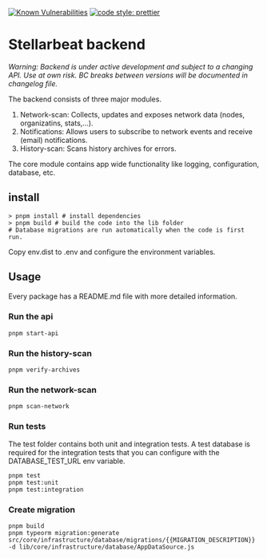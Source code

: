 [![Known Vulnerabilities](https://snyk.io/test/github/stellarbeat/js-stellarbeat-backend/badge.svg)](https://snyk.io/test/github/stellarbeat/js-stellarbeat-backend)
[![code style: prettier](https://img.shields.io/badge/code_style-prettier-ff69b4.svg?style=flat-square)](https://github.com/prettier/prettier)

# Stellarbeat backend

_Warning: Backend is under active development and subject to a changing API. Use
at own risk. BC breaks between versions will be documented in changelog file._

The backend consists of three major modules.

1. Network-scan: Collects, updates and exposes network data (nodes,
   organizatins, stats,...).
2. Notifications: Allows users to subscribe to network events and receive
   (email) notifications.
3. History-scan: Scans history archives for errors.

The core module contains app wide functionality like logging, configuration,
database, etc.

## install

```
> pnpm install # install dependencies
> pnpm build # build the code into the lib folder
# Database migrations are run automatically when the code is first run.
```

Copy env.dist to .env and configure the environment variables.

## Usage

Every package has a README.md file with more detailed information.

### Run the api

```
pnpm start-api
```

### Run the history-scan

```
pnpm verify-archives
```

### Run the network-scan

```
pnpm scan-network
```

### Run tests

The test folder contains both unit and integration tests. A test database is
required for the integration tests that you can configure with the
DATABASE_TEST_URL env variable.

```
pnpm test
pnpm test:unit
pnpm test:integration
```

### Create migration

```
pnpm build
pnpm typeorm migration:generate src/core/infrastructure/database/migrations/{{MIGRATION_DESCRIPTION}} -d lib/core/infrastructure/database/AppDataSource.js
```
